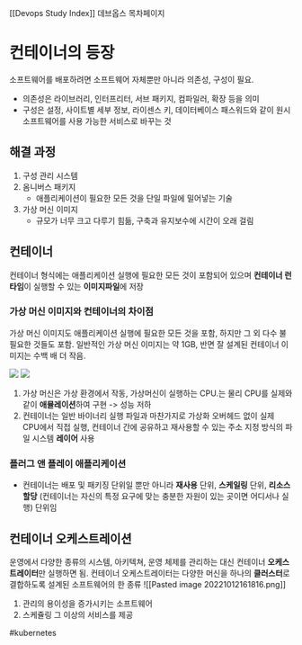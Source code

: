 [[Devops Study Index]]
데브옵스 목차페이지

# 컨테이너의 등장
소프트웨어를 배포하려면 소프트웨어 자체뿐만 아니라 의존성, 구성이 필요.
- 의존성은 라이브러리, 인터프리터, 서브 패키지, 컴파일러, 확장 등을 의미
- 구성은 설정, 사이트별 세부 정보, 라이센스 키, 데이터베이스 패스워드와 같이 원시 소프트웨어를 사용 가능한 서비스로 바꾸는 것

## 해결 과정
1. 구성 관리 시스템
2. 옴니버스 패키지
	- 애플리케이션이 필요한 모든 것을 단일 파일에 밀어넣는 기술
3. 가상 머신 이미지
	- 규모가 너무 크고 다루기 힘듦, 구축과 유지보수에 시간이 오래 걸림

## 컨테이너
컨테이너 형식에는 애플리케이션 실행에 필요한 모든 것이 포함되어 있으며 **컨테이너 런타임**이 실행할 수 있는 **이미지파일**에 저장

### 가상 머신 이미지와 컨테이너의 차이점
가상 머신 이미지도 애플리케이션 실행에 필요한 모든 것을 포함, 하지만 그 외 다수 불필요한 것들도 포함.
일반적인 가상 머신 이미지는 약 1GB, 반면 잘 설계된 컨테이너 이미지는 수백 배 더 작음.

![](Pasted_image_20221025073952.png)
![](Pasted%20image%2020221012161724.png)
1. 가상 머신은 가상 환경에서 작동, 가상머신이 실행하는 CPU.는 물리 CPU를 실제와 같이 **애뮬레이션**하여 구현 -> 성능 저하
2. 컨테이너는 일반 바이너리 실행 파일과 마찬가지로 가상화 오버헤드 없이 실제 CPU에서 직접 실행, 컨테이너 간에 공유하고 재사용할 수 있는 주소 지정 방식의 파일 시스템 **레이어** 사용

### 플러그 앤 플레이 애플리케이션
- 컨테이너는 배포 및 패키징 단위일 뿐만 아니라 **재사용** 단위, **스케일링** 단위, **리소스 할당** (컨테이너는 자신의 특정 요구에 맞는 충분한 자원이 있는 곳이면 어디서나 실행) 단위임

## 컨테이너 오케스트레이션
운영에서 다양한 종류의 시스템, 아키텍쳐, 운영 체제를 관리하는 대신 컨테이너 **오케스트레이터**만 실행하면 됨.
컨테이너 오케스트레이터는 다양한 머신을 하나의 **클러스터**로 결합하도록 설계된 소프트웨어의 한 종류
![[Pasted image 20221012161816.png]]
1. 관리의 용이성을 증가시키는 소프트웨어
2. 스케쥴링 그 이상의 서비스를 제공

#kubernetes